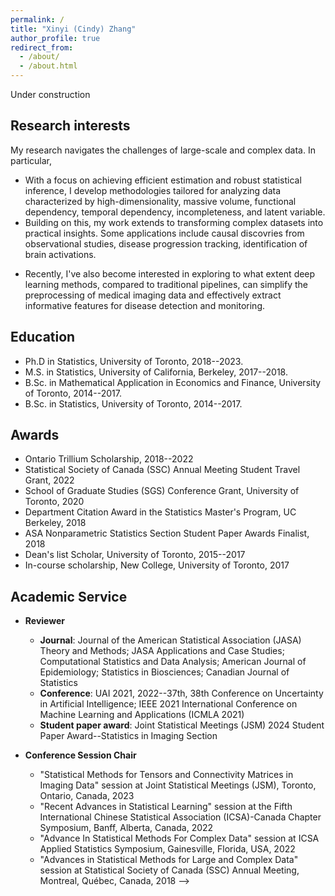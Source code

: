 ```yaml
---
permalink: /
title: "Xinyi (Cindy) Zhang"
author_profile: true
redirect_from: 
  - /about/
  - /about.html
---
```

Under construction
<!--
I'm a postdoctoral researcher in biostatistics at Johns Hopkins University, where I'm fortunate to be advised by Professors [Brian Caffo](https://sites.google.com/view/bcaffo/home) and [Zheyu Wang](https://profiles.hopkinsmedicine.org/provider/zheyu-wang/2777733). I obtained my Ph.D. from the Department of Statistical Sciences at the University of Toronto in 2023, under the supervision of Professors [Dehan Kong](https://sites.google.com/site/kongdehanstat/), [Linbo Wang](https://sites.google.com/site/linbowangpku/home), and [Stanislav Volgushev](https://utstat.toronto.edu/stanislav/). 
<!-- Here is my [CV](https://cindyxyizhang.github.io/files/cv.pdf). -->
<!-- Prior to my doctoral studies, I obtained my Master's degree in Statistics from University of California, Berkeley, and I spent my undergraduate years at the University of Toronto where I received my Bachelor of Science degrees in Mathematical Application in Economics and Finance, and Statistics.  
Here is my [CV](https://cindyxyizhang.github.io/files/cv.pdf). -->


Research interests
------
My research navigates the challenges of large-scale and complex data. In particular,  
* With a focus on achieving efficient estimation and robust statistical inference, I develop methodologies tailored for analyzing data characterized by high-dimensionality, massive volume, functional dependency, temporal dependency, incompleteness, and latent variable. 
* Building on this, my work extends to transforming complex datasets into practical insights. Some applications include 
causal discovries from observational studies, disease progression tracking, identification of brain activations. 
<!-- in response to specific stimuli or tasks. -->
* Recently, I've also become interested in exploring to what extent deep learning methods, compared to traditional pipelines, can simplify the preprocessing of medical imaging data and effectively extract informative features for disease detection and monitoring. 


<!-- * I'm interested in developing statistical methods to overcome the curse of dimensionality. 
* Statistical and computational challenges of complex data: high-dimensional data (large $$p$$, small $$n$$), longitudinal data, partially labeled data
* and the intersection of high dimensional statistics and causal inference.
* Causal inference with instrumental variables
* High-dimensional statistics
* Applications in neuroimaging and genetics -->


Education
------
* Ph.D in Statistics, University of Toronto, 2018--2023.
* M.S. in Statistics, University of California, Berkeley, 2017--2018.
* B.Sc. in Mathematical Application in Economics and Finance, University of Toronto, 2014--2017.
* B.Sc. in Statistics, University of Toronto, 2014--2017.


Awards
------
* Ontario Trillium Scholarship, 2018--2022 
* Statistical Society of Canada (SSC) Annual Meeting Student Travel Grant, 2022 
* School of Graduate Studies (SGS) Conference Grant, University of Toronto, 2020
* Department Citation Award in the Statistics Master's Program, UC Berkeley, 2018  
* ASA Nonparametric Statistics Section Student Paper Awards Finalist,  2018 
* Dean's list Scholar, University of Toronto, 2015--2017 
* In-course scholarship, New College, University of Toronto,   2017

Academic Service
------
- **Reviewer**
  - **Journal**: Journal of the American Statistical Association (JASA) Theory and Methods; JASA Applications and Case Studies; Computational Statistics and Data Analysis; American Journal of Epidemiology; Statistics in Biosciences; Canadian Journal of Statistics
  - **Conference**: UAI 2021, 2022--37th, 38th Conference on Uncertainty in Artificial Intelligence; IEEE 2021 International Conference on Machine Learning and Applications (ICMLA 2021) 
  - **Student paper award**: Joint Statistical Meetings (JSM) 2024 Student Paper Award--Statistics in Imaging Section

- **Conference Session Chair** 
  - "Statistical Methods for Tensors and Connectivity Matrices in Imaging Data" session at Joint Statistical Meetings (JSM), Toronto, Ontario, Canada, 2023
  - "Recent Advances in Statistical Learning" session at the Fifth International Chinese Statistical Association (ICSA)-Canada Chapter Symposium, Banff, Alberta, Canada, 2022 
  - "Advance In Statistical Methods For Complex Data" session at ICSA Applied Statistics Symposium, Gainesville, Florida, USA, 2022
  - "Advances in Statistical Methods for Large and Complex Data" session at Statistical Society of Canada (SSC) Annual Meeting, Montreal, Québec, Canada, 2018 
-->




